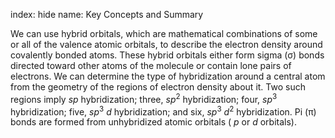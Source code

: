 index: hide
name: Key Concepts and Summary

We can use hybrid orbitals, which are mathematical combinations of some or all of the valence atomic orbitals, to describe the electron density around covalently bonded atoms. These hybrid orbitals either form sigma (σ) bonds directed toward other atoms of the molecule or contain lone pairs of electrons. We can determine the type of hybridization around a central atom from the geometry of the regions of electron density about it. Two such regions imply  *sp* hybridization; three,  *sp*<sup>2</sup> hybridization; four,  *sp*<sup>3</sup> hybridization; five,  *sp*<sup>3</sup> *d* hybridization; and six,  *sp*<sup>3</sup> *d*<sup>2</sup> hybridization. Pi (π) bonds are formed from unhybridized atomic orbitals ( *p* or  *d* orbitals).
